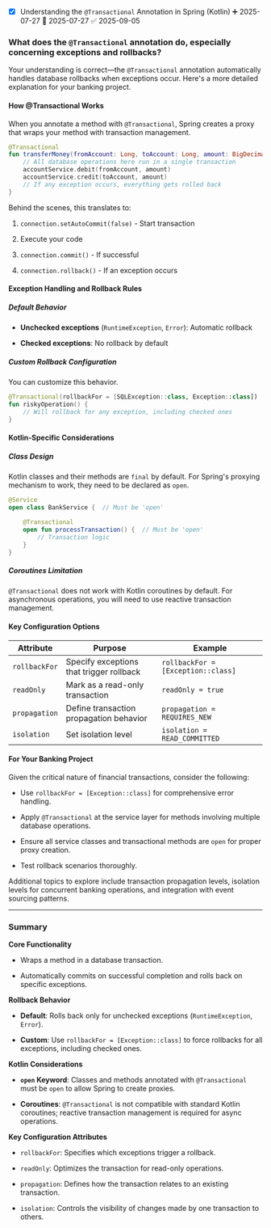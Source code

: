 - [x] Understanding the `@Transactional` Annotation in Spring (Kotlin) ➕ 2025-07-27 📅 2025-07-27 ✅ 2025-09-05

### What does the `@Transactional` annotation do, especially concerning exceptions and rollbacks?

Your understanding is correct—the `@Transactional` annotation automatically handles database rollbacks when exceptions occur. Here's a more detailed explanation for your banking project.

#### How @Transactional Works

When you annotate a method with `@Transactional`, Spring creates a proxy that wraps your method with transaction management.


```Kotlin
@Transactional
fun transferMoney(fromAccount: Long, toAccount: Long, amount: BigDecimal) {
    // All database operations here run in a single transaction
    accountService.debit(fromAccount, amount)
    accountService.credit(toAccount, amount)
    // If any exception occurs, everything gets rolled back
}
```

Behind the scenes, this translates to:

1. `connection.setAutoCommit(false)` - Start transaction
    
2. Execute your code
    
3. `connection.commit()` - If successful
    
4. `connection.rollback()` - If an exception occurs
    

#### Exception Handling and Rollback Rules

##### Default Behavior

- **Unchecked exceptions** (`RuntimeException`, `Error`): Automatic rollback
    
- **Checked exceptions**: No rollback by default
    

##### Custom Rollback Configuration

You can customize this behavior.

```Kotlin
@Transactional(rollbackFor = [SQLException::class, Exception::class])
fun riskyOperation() {
    // Will rollback for any exception, including checked ones
}
```

#### Kotlin-Specific Considerations

##### Class Design

Kotlin classes and their methods are `final` by default. For Spring's proxying mechanism to work, they need to be declared as `open`.

```Kotlin
@Service
open class BankService {  // Must be 'open'

    @Transactional
    open fun processTransaction() {  // Must be 'open'
        // Transaction logic
    }
}
```

##### Coroutines Limitation

`@Transactional` does not work with Kotlin coroutines by default. For asynchronous operations, you will need to use reactive transaction management.

#### Key Configuration Options

|Attribute|Purpose|Example|
|---|---|---|
|`rollbackFor`|Specify exceptions that trigger rollback|`rollbackFor = [Exception::class]`|
|`readOnly`|Mark as a read-only transaction|`readOnly = true`|
|`propagation`|Define transaction propagation behavior|`propagation = REQUIRES_NEW`|
|`isolation`|Set isolation level|`isolation = READ_COMMITTED`|

#### For Your Banking Project

Given the critical nature of financial transactions, consider the following:

- Use `rollbackFor = [Exception::class]` for comprehensive error handling.
    
- Apply `@Transactional` at the service layer for methods involving multiple database operations.
    
- Ensure all service classes and transactional methods are `open` for proper proxy creation.
    
- Test rollback scenarios thoroughly.
    

Additional topics to explore include transaction propagation levels, isolation levels for concurrent banking operations, and integration with event sourcing patterns.

---

### Summary

**Core Functionality**

- Wraps a method in a database transaction.
    
- Automatically commits on successful completion and rolls back on specific exceptions.
    

**Rollback Behavior**

- **Default**: Rolls back only for unchecked exceptions (`RuntimeException`, `Error`).
    
- **Custom**: Use `rollbackFor = [Exception::class]` to force rollbacks for all exceptions, including checked ones.
    

**Kotlin Considerations**

- **`open` Keyword**: Classes and methods annotated with `@Transactional` must be `open` to allow Spring to create proxies.
    
- **Coroutines**: `@Transactional` is not compatible with standard Kotlin coroutines; reactive transaction management is required for async operations.
    

**Key Configuration Attributes**

- `rollbackFor`: Specifies which exceptions trigger a rollback.
    
- `readOnly`: Optimizes the transaction for read-only operations.
    
- `propagation`: Defines how the transaction relates to an existing transaction.
    
- `isolation`: Controls the visibility of changes made by one transaction to others.